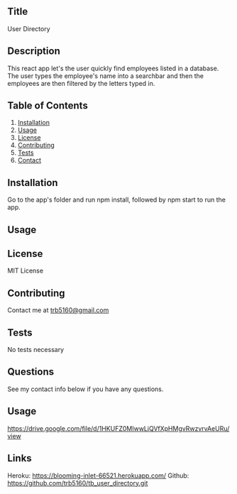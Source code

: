 
  ## Title
  User Directory
  ## Description 
  This react app let's the user quickly find employees listed in a database.  The user types the employee's name into a searchbar and then the employees are then filtered by the letters typed in.
  
  ## Table of Contents
  1. [Installation](#installation)
  2. [Usage](#usage)
  3. [License](#license)
  4. [Contributing](#contributing)
  5. [Tests](#tests)
  6. [Contact](#contact)
  
  ## Installation
  Go to the app's folder and run npm install, followed by npm start to run the app.
  ## Usage
  
  ## License
  MIT License
  ## Contributing
  Contact me at trb5160@gmail.com
  ## Tests
  No tests necessary
  ## Questions
  See my contact info below if you have any questions.
  ## Usage
  https://drive.google.com/file/d/1HKUFZ0MIwwLjQVfXpHMgvRwzvrvAeURu/view

  ## Links
  Heroku: https://blooming-inlet-66521.herokuapp.com/
  Github: https://github.com/trb5160/tb_user_directory.git
